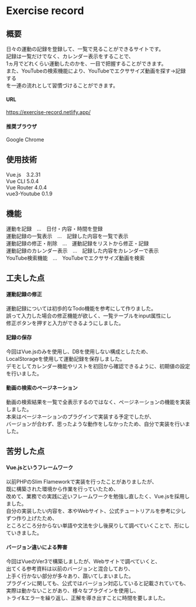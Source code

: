 
# Exercise record
## 概要
日々の運動の記録を登録して、一覧で見ることができるサイトです。  
記録は一覧だけでなく、カレンダー表示をすることで、  
1ヵ月でどれくらい運動したのかを、一目で把握することができます。  
また、YouTubeの検索機能により、YouTubeでエクササイズ動画を探す→記録する  
を一連の流れとして習慣づけることができます。  

#### URL
https://exercise-record.netlify.app/  

#### 推奨ブラウザ
Google Chrome  



## 使用技術
Vue.js　3.2.31  
Vue CLI 5.0.4  
Vue Router 4.0.4  
vue3-Youtube 0.1.9  

## 機能
運動を記録　…　日付・内容・時間を登録  
運動記録の一覧表示　…　記録した内容を一覧で表示  
運動記録の修正・削除　…　運動記録をリストから修正・記録  
運動記録のカレンダー表示　…　記録した内容をカレンダーで表示  
YouTube検索機能　…　YouTubeでエクササイズ動画を検索  

## 工夫した点

#### 運動記録の修正
運動記録については初歩的なTodo機能を参考にして作りました。  
誤って入力した場合の修正機能が欲しく、一覧テーブルをinput属性にし  
修正ボタンを押すと入力ができるようにしました。  

#### 記録の保存
今回はVue.jsのみを使用し、DBを使用しない構成としたため、  
LocalStorageを使用して運動記録を保存しました。  
デモとしてカレンダー機能やリストを初回から確認できるように、初期値の設定を行いました。  

#### 動画の検索のページネーション
動画の検索結果を一覧で全表示するのではなく、ページネーションの機能を実装しました。  
本来はページネーションのプラグインで実装する予定でしたが、  
バージョンが合わず、思ったような動作をしなかったため、自分で実装を行いました。  


## 苦労した点

#### Vue.jsというフレームワーク
以前PHPのSlim Flameworkで実装を行ったことがありましたが、  
既に構築された環境から作業を行っていたため、  
改めて、業務での実践に近いフレームワークを勉強し直したく、Vue.jsを採用しました。  
自分の実装したい内容を、本やWebサイト、公式チュートリアルを参考に少しずつ作り上げたため、  
ところどころ分からない単語や文法を少し後戻りして調べていくことで、形にしていきました。  

#### バージョン違いによる弊害
今回はVueのVer3で構築しましたが、Webサイトで調べていくと、  
出てくる参考資料は以前のバージョンと混合しており、  
上手く行かない部分が多々あり、躓いてしまいました。  
プラグインに関しても、公式ではバージョン対応していると記載されていても、  
実際は動かないことがあり、様々なプラグインを使用し、  
トライ&エラーを繰り返し、正解を導き出すことに時間を要しました。  
